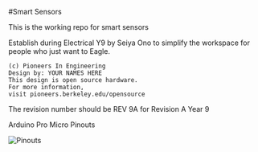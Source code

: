 #Smart Sensors

This is the working repo for smart sensors

Establish during Electrical Y9 by Seiya Ono to simplify the workspace for people who just want to Eagle.

```
(c) Pioneers In Engineering
Design by: YOUR NAMES HERE
This design is open source hardware.
For more information,
visit pioneers.berkeley.edu/opensource
```

The revision number should be REV 9A for Revision A Year 9

Arduino Pro Micro Pinouts

![Pinouts](https://cdn.sparkfun.com/assets/9/c/3/c/4/523a1765757b7f5c6e8b4567.png)
